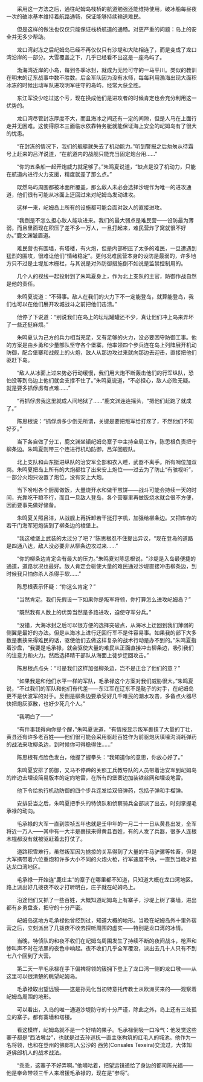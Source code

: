 　　采用这一方法之后，通往屺姆岛栈桥的航道勉强还能维持使用，破冰船每昼夜一次的破冰基本维持着航路通畅，保证能够持续输送难民。

　　但是这样的做法也仅仅只能保证栈桥航道的通畅。对更严重的问题：岛上的安全并无多少帮助。

　　龙口湾封冻之后屺姆岛已经不再仅仅只有沙堤和大陆相连了，而是变成了龙口湾沿岸的一部分。大雪覆盖之下，几乎已经看不出这是一座岛屿了。

　　渤海湾近岸的小岛，每到冬季冰封，就成为无险可守的一马平川。类似的教训在明末的辽东战事中数不胜数。后金军队因为没有水师，每每利用渤海出现大面积冰冻的时候出动军队进攻明军驻守的岛屿，经常大获全胜。

　　东江军没少吃过这个亏，现在换成他们是进攻者的时候肯定也会充分利用这一优势的。

　　龙口湾尽管封冻厚度不大，而且海冰之间还有一定的间隙，但是人马在上面行走并无困难。这使得原本三面临水依靠特务艇就能保证海上安全的屺姆岛有了很大的忧患。

　　“在封冻的情况下，我们的舰艇就失去了机动能力。”听到警报之后匆匆从待霜号上赶来的吕洋说道，“在航道内的战舰只能充当固定炮台用……”

　　“你的五条船一起开炮威力就足够了。”朱鸣夏说道，“缺点是没了机动力，只能在航道内进行火力支援，精度就差了那么点。”

　　既然岛屿周围都被冰面所覆盖，那么敌人未必会选择沙堤作为唯一的进攻通道，他们很有可能从冰面上迂回过来对屺姆岛发动进攻。

　　这样一来，屺姆岛上所有的设施都可能会面对敌人的直接进攻。

　　“我倒是不怎么担心敌人能攻进来。我们的最大弱点是难民营——设防最为薄弱，而且里面现在积压了差不多一万人，一旦打起来，难民营炸了窝就很不好办。”鹿文渊皱眉道。

　　难民营也有围墙，有塔楼，有火炮，但是内部积压了太多的难民，一旦遭遇到猛烈的围攻，很难让他们“情绪稳定”。更何况难民营本身的设防是最弱的，许多地方只不过是土堤加木栅栏，与其说是对外防御措施倒不如说是监禁控制用的。

　　几个人的视线一起投射到了朱鸣夏身上，作为北上支队的主官，防御作战自然是他的责任。

　　朱鸣夏说道：“不碍事。敌人在我们的火力下不一定能登岛，就算能登岛，我们也可以在他们展开攻城战斗之前把他们击溃。”

　　他停了下说道：“别说我们在岛上的坛坛罐罐还不少，真让他们冲上岛来弄坏了一些还挺麻烦。”

　　朱鸣夏认为己方的兵力相当充足，又有足够的火力，没必要困守防御工事。他的方案是由乡勇和少量部队坚守各个堡寨，他率领四个步兵连在岛上列阵展开机动防御，配合堡寨和战舰上的火炮，敌人从那边攻过来就向那边去迎击，直接把他们驱赶下岛。

　　“敌人从冰面上过来势必行动缓慢，我们用大炮不断轰击他们的行军纵队，恐怕没等到岛边上他们就会支撑不住了。”朱鸣夏说道，“不必担心，敌人必败无疑。就是要多抓俘虏有点难……”

　　“再抓俘虏我这里就成人间地狱了……”鹿文渊连连摇头，“把他们赶跑了就成了。”

　　陈思根说：“抓俘虏多少倒无所谓，关键是要把叛军给打疼了，不然他们不知好歹。”

　　当下各自做了分工，鹿文渊坐镇屺姆岛寨子中主持全局工作，陈思根负责把守柳条边。朱鸣夏则带三个连进行机动防御，吕洋回舰队。

　　北上支队和山东挺进纵队的治安军全部和衣入睡，武器不离手。所有哨位加双岗。朱鸣夏把岛上所有的大炮都拉了出来安上炮位——过去为了防止“有骇视听”，一部分火炮只设置了炮位，没有安上大炮。

　　当下吩咐各个厨房做饭，大量烧开水和做干煎饼——战斗可能会持续一天的时间，光靠吃干粮不行，而且一旦敌人登岛，各个营寨里再做饭烧水就会很不方便，因而要事先做好储备。

　　朱鸣夏关照吕洋，从战舰上再拆卸若干挺打字机，加强给柳条边。又把库存的若干门海军短炮装到了柳条边的棱堡上。

　　“我这棱堡上武装的太过分了吧？”陈思根忍不住提出异议，“现在登岛的道路是四通八达，敌人没必要非从柳条边攻过来……”

　　“你的柳条边肯定会有最大的压力。”朱鸣夏对陈思根说，“沙堤是入岛最便捷的通道，道路状况也最好。敌人肯定会驱使大量的难民通过沙堤直接冲击柳条边，到时候我只怕你杀人杀得手软……”

　　陈思根表示怀疑：“你这么肯定？”

　　“当然肯定。我们先假设一下如果你是叛军将领，你打算怎么进攻屺姆岛？”

　　“既然我有人数上的优势当然是多路进攻，迫使守军分兵。”

　　“没错，大海冰封之后可以很方便的选择突破点，从海冰上迂回到我们薄弱的侧翼是最好的办法。但是从海冰上进行迂回行军不是件容易事。如果我的部下大多数是裹挟来得难民的话，驱使他们去做这样复杂的战术行动是办不到的。”朱鸣夏指着沙盘，“我要是毛承禄，就会驱使大量的难民从正面直接冲击柳条边，吸引我们的注意力和火力。然后选择精干部队从海面上徒步迂回攻击。”

　　陈思根点点头：“可是我们这样加强柳条边，岂不是正合了他们的意？”

　　“如果我是和他们水平一样的军队，毛承禄这个方案对我们威胁很大。”朱鸣夏说，“不过我们的军队和他们有代差——东江军在辽东不是鞑子的对手，在屺姆岛更不是伏波军的对手。反倒是柳条边要承受好几千难民的潮水攻击，多备点火器尽快把炮灰驱散，也好少死几个人。”

　　“我明白了——”

　　“有件事我得向你提个醒，”朱鸣夏说道，“有情报显示叛军裹挟了大量的丁壮，黄县还有许多老百姓——他们很可能会采用驱赶百姓作为前驱炮灰填壕沟消耗弹药的战法来攻柳条边，到时候你可得稳得住……”

　　陈思根有点脸色发白，他握了握拳头：“我知道你的意思，你放心好了。”

　　朱鸣夏安排了防御，又马不停蹄的关照工兵教导队的人员带着治安军到屺姆岛的岸边去埋设简易版本的定向地雷，在所有的堡寨边加装铁丝网和埋设地雷。

　　他下令给执行机动防御的四个步兵连发给双倍弹药，包括子弹和手榴弹。

　　安排妥当之后，朱鸣夏把手头的特侦队和侦察骑兵全部派了出去，时刻掌握毛承禄的动向。

　　毛承禄的大军一直到崇祯五年也就是壬申年的一月二十一日从黄县出发，全军将近一万人——其中有一大半是裹挟来得黄县百姓，有的人发了兵器，很多人连根木棍都没有就被驱赶着去打仗了。

　　道路积雪难行，虽然叛军因为掳掠的关系得到了大量的牛马驴骡等牲畜，但是大军携带着六位重炮和许多大小不同的火炮火枪，行军速度不快，一直到当晚才抵达龙口湾地区。

　　毛承禄一开始连“鹿庄主”的寨子在哪里都不知道，只知道大概在龙口湾地区。路上派出好几拨夜不收才打听明白，庄子就在屺姆岛上。

　　沿途他们又抓了一些百姓，大概知道屺姆岛上有寨子，沙堤上树了寨墙，进出都有乡勇盘查，把守的十分严密。

　　屺姆岛这地方毛承禄他曾经到过，知道大概的地形。当晚在屺姆岛外十里外宿营之后，立刻派出了几拨夜不收去探听周围的虚实——特别是龙口湾的冰情。

　　当晚，特侦队的和夜不收们在屺姆岛周围发生了持续不断的夜间战斗，枪声和惨叫声不时在浓黑的夜色中响起。夜不收们几乎全军覆没，派出去几十人只有不到七八个回到了大营。

　　第二天一早毛承禄在手下偏裨将领的簇拥下登上了龙口湾一侧的龙口墩——从这里可以很清楚的眺望屺姆岛。

　　毛承禄取出望远镜——这是孙元化当初特意托传教士从欧洲买来的——观察着屺姆岛周围的地形。

　　可以看出，入岛的唯一通道沙堤防守的十分严谨，除此之外，岛上还有三处孤立的寨子。都有寨墙和塔楼。

　　看这模样，屺姆岛就不是一个好啃的果子。毛承禄倒吸一口冷气：他发觉这些寨子都是“西法墩台”，也就是过去孙巡抚一直主张构筑的红毛人的城池。他作为一名将领，也和在登州的佛郎机人公沙的·西劳(Consales Texeira)交流过，大体知道佛郎机人的战术战法。

　　“乖乖，这寨子不好弄啊。”他嘀咕着，把望远镜递给了身边的都司陈光福——他是奉命带领三千人来增援毛承禄的，现在是“参将”。
